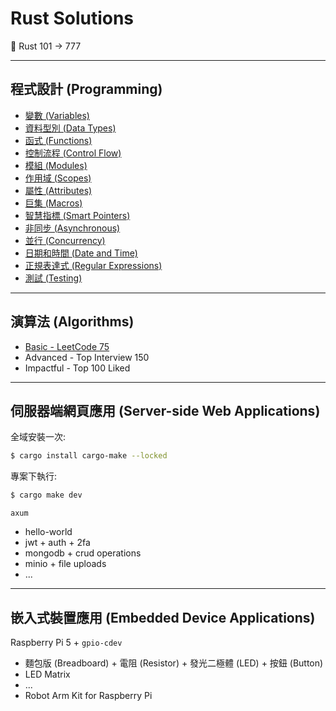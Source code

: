# Rust Solutions

🦀 Rust 101 -> 777

---

## 程式設計 (Programming)

- [變數 (Variables)](./Variables.md)
- [資料型別 (Data Types)](./DataTypes.md)
- [函式 (Functions)](./Functions.md)
- [控制流程 (Control Flow)](./ControlFlow.md)
- [模組 (Modules)](./Modules.md)
- [作用域 (Scopes)](./Scopes.md)
- [屬性 (Attributes)](./Attributes.md)
- [巨集 (Macros)](./Macros.md)
- [智慧指標 (Smart Pointers)](./SmartPointers.md)
- [非同步 (Asynchronous)](./Asynchronous.md)
- [並行 (Concurrency)](./Concurrency.md)
- [日期和時間 (Date and Time)](./DateAndTime.md)
- [正規表達式 (Regular Expressions)](./RegularExpressions.md)
- [測試 (Testing)](./Testing.md)

---

## 演算法 (Algorithms)

- [Basic - LeetCode 75](./algorithms-leetcode/Basic.md)
- Advanced - Top Interview 150
- Impactful - Top 100 Liked

---

## 伺服器端網頁應用 (Server-side Web Applications)

全域安裝一次:

```sh
$ cargo install cargo-make --locked
```

專案下執行:

```sh
$ cargo make dev
```

`axum`

- hello-world
- jwt + auth + 2fa
- mongodb + crud operations
- minio + file uploads
- ...

---

## 嵌入式裝置應用 (Embedded Device Applications)

Raspberry Pi 5 + `gpio-cdev`

- 麵包版 (Breadboard) + 電阻 (Resistor) + 發光二極體 (LED) + 按鈕 (Button)
- LED Matrix
- ...
- Robot Arm Kit for Raspberry Pi

